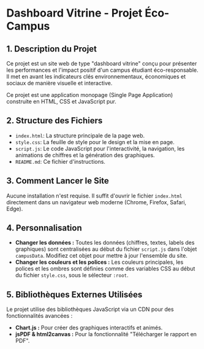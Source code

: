 # Dashboard Vitrine - Projet Éco-Campus

## 1. Description du Projet

Ce projet est un site web de type "dashboard vitrine" conçu pour présenter les performances et l'impact positif d'un campus étudiant éco-responsable. Il met en avant les indicateurs clés environnementaux, économiques et sociaux de manière visuelle et interactive.

Ce projet est une application monopage (Single Page Application) construite en HTML, CSS et JavaScript pur.

## 2. Structure des Fichiers

- `index.html`: La structure principale de la page web.
- `style.css`: La feuille de style pour le design et la mise en page.
- `script.js`: Le code JavaScript pour l'interactivité, la navigation, les animations de chiffres et la génération des graphiques.
- `README.md`: Ce fichier d'instructions.

## 3. Comment Lancer le Site

Aucune installation n'est requise. Il suffit d'ouvrir le fichier `index.html` directement dans un navigateur web moderne (Chrome, Firefox, Safari, Edge).

## 4. Personnalisation

- **Changer les données :** Toutes les données (chiffres, textes, labels des graphiques) sont centralisées au début du fichier `script.js` dans l'objet `campusData`. Modifiez cet objet pour mettre à jour l'ensemble du site.
- **Changer les couleurs et les polices :** Les couleurs principales, les polices et les ombres sont définies comme des variables CSS au début du fichier `style.css`, sous le sélecteur `:root`.

## 5. Bibliothèques Externes Utilisées

Le projet utilise des bibliothèques JavaScript via un CDN pour des fonctionnalités avancées :

- **Chart.js :** Pour créer des graphiques interactifs et animés.
- **jsPDF & html2canvas :** Pour la fonctionnalité "Télécharger le rapport en PDF".

